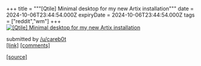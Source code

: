 +++
title = """[Qtile] Minimal desktop for my new Artix installation"""
date = 2024-10-06T23:44:54.000Z
expiryDate = 2024-10-06T23:44:54.000Z
tags = ["reddit","wm"]
+++
[![[Qtile] Minimal desktop for my new Artix installation](https://preview.redd.it/4exheou738td1.png?width=640&crop=smart&auto=webp&s=e6408f63221c42bed7fd91bd8d46720bd47b0274 "[Qtile] Minimal desktop for my new Artix installation")](https://www.reddit.com/r/unixporn/comments/1fxu9nz/qtile_minimal_desktop_for_my_new_artix/)

submitted by [/u/careb0t](https://www.reddit.com/user/careb0t)  
[\[link\]](https://i.redd.it/4exheou738td1.png) [\[comments\]](https://www.reddit.com/r/unixporn/comments/1fxu9nz/qtile_minimal_desktop_for_my_new_artix/)

[[source]](https://www.reddit.com/r/unixporn/comments/1fxu9nz/qtile_minimal_desktop_for_my_new_artix/)
